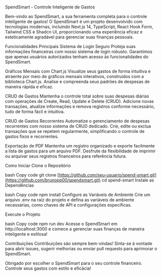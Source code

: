 SpendSmart - Controle Inteligente de Gastos

Bem-vindo ao SpendSmart, a sua ferramenta completa para o controle inteligente de gastos! O SpendSmart é um projeto desenvolvido com tecnologias modernas, incluindo Next.js 14, TypeScript, React Hook Form, Tailwind CSS e Shadcn UI, proporcionando uma experiência eficaz e esteticamente agradável para gerenciar suas finanças pessoais.

Funcionalidades Principais
Sistema de Login Seguro
Proteja suas informações financeiras com nosso sistema de login robusto. Garantimos que apenas usuários autorizados tenham acesso às funcionalidades do SpendSmart.

Gráficos Mensais com Chart.js
Visualize seus gastos de forma intuitiva e atraente por meio de gráficos mensais interativos, construídos com a biblioteca Chart.js. Analise e compreenda seus padrões de despesas de maneira rápida e eficaz.

CRUD de Gastos
Mantenha o controle total sobre suas despesas diárias com operações de Create, Read, Update e Delete (CRUD). Adicione novas transações, atualize informações e remova registros conforme necessário, tudo de forma fácil e intuitiva.

CRUD de Gastos Recorrentes
Automatize o gerenciamento de despesas recorrentes com nosso sistema de CRUD dedicado. Crie, edite ou exclua transações que se repetem regularmente, simplificando o controle de gastos fixos e recorrentes.

Exportação de PDF
Mantenha um registro organizado e exporte facilmente a lista de gastos para um arquivo PDF. Desfrute da flexibilidade de imprimir ou arquivar seus registros financeiros para referência futura.

Como Iniciar
Clone o Repositório

bash
Copy code
git clone [https://github.com/seu-usuario/spend-smart.git](https://github.com/brunopp00/spendsmart.git)
cd spend-smart
Instale as Dependências

bash
Copy code
npm install
Configure as Variáveis de Ambiente
Crie um arquivo .env na raiz do projeto e defina as variáveis de ambiente necessárias, como chaves de API e configurações específicas.

Execute o Projeto

bash
Copy code
npm run dev
Acesse o SpendSmart em http://localhost:3000 e comece a gerenciar suas finanças de maneira inteligente e estilosa!

Contribuições
Contribuições são sempre bem-vindas! Sinta-se à vontade para abrir issues, sugerir melhorias ou enviar pull requests para aprimorar o SpendSmart.

Obrigado por escolher o SpendSmart para o seu controle financeiro. Controle seus gastos com estilo e eficácia!
